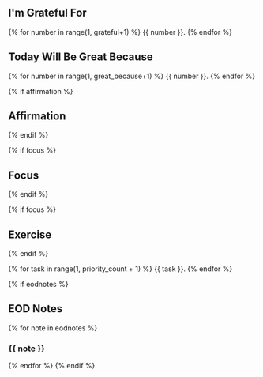 ## I'm Grateful For
{% for number in range(1, grateful+1) %}
{{ number }}.
{% endfor %}

## Today Will Be Great Because
{% for number in range(1, great_because+1) %}
{{ number }}.
{% endfor %}

{% if affirmation %}
## Affirmation
{% endif %}

{% if focus %}
## Focus
{% endif %}

{% if focus %}
## Exercise
{% endif %}

{% for task in range(1, priority_count + 1) %}
{{ task }}.
{% endfor %}

{% if eodnotes %}
## EOD Notes
{% for note in eodnotes %}
### {{ note }}
{% endfor %}
{% endif %}
